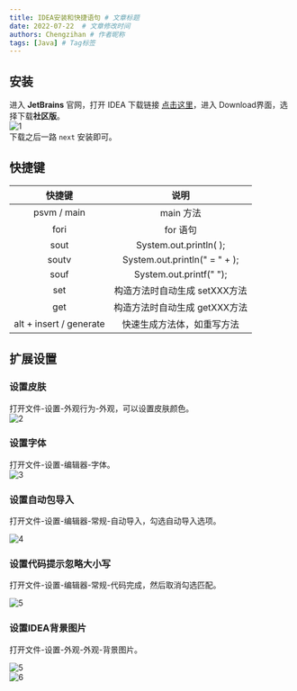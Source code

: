 ```yaml
---
title: IDEA安装和快捷语句 # 文章标题
date: 2022-07-22  # 文章修改时间
authors: Chengzihan # 作者昵称
tags: [Java] # Tag标签
---
```

## 安装

进入 **JetBrains** 官网，打开 IDEA 下载链接 [点击这里](https://www.jetbrains.com/idea/)，进入 Download界面，选择下载**社区版**。  
![1](https://jetzihan-img.oss-cn-beijing.aliyuncs.com/blog/20220722201900.png)  
下载之后一路 `next` 安装即可。  

## 快捷键

快捷键 | 说明
:--: | :--: |
psvm / main | main 方法
fori | for 语句
sout | System.out.println( );
soutv | System.out.println(" = " + );
souf | System.out.printf(" ");
set | 构造方法时自动生成 setXXX方法
get | 构造方法时自动生成 getXXX方法
alt + insert / generate | 快速生成方法体，如重写方法

## 扩展设置

### 设置皮肤

打开文件-设置-外观行为-外观，可以设置皮肤颜色。  
![2](https://jetzihan-img.oss-cn-beijing.aliyuncs.com/blog/20220722202115.png)  

### 设置字体

打开文件-设置-编辑器-字体。  
![3](https://jetzihan-img.oss-cn-beijing.aliyuncs.com/blog/20220722202238.png)  

### 设置自动包导入

打开文件-设置-编辑器-常规-自动导入，勾选自动导入选项。  

![4](https://jetzihan-img.oss-cn-beijing.aliyuncs.com/blog/1658492661237.png)  

### 设置代码提示忽略大小写

打开文件-设置-编辑器-常规-代码完成，然后取消勾选匹配。  

![5](https://jetzihan-img.oss-cn-beijing.aliyuncs.com/blog/1658492867847.png)  

### 设置IDEA背景图片

打开文件-设置-外观-外观-背景图片。  

![5](https://jetzihan-img.oss-cn-beijing.aliyuncs.com/blog/1658493261047.png)  
![6](https://jetzihan-img.oss-cn-beijing.aliyuncs.com/blog/20220728094738.png)
